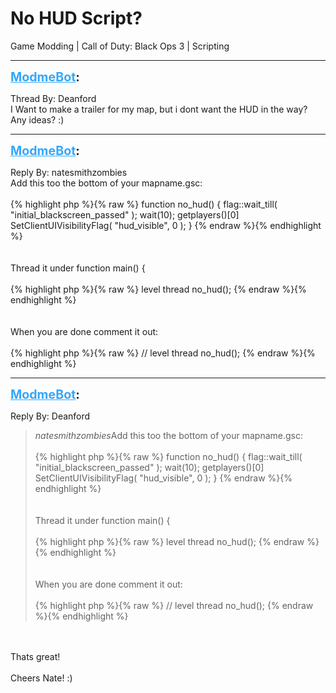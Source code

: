 # No HUD Script?
Game Modding | Call of Duty: Black Ops 3 | Scripting

---
<strong style="font-size: 1.4em;"><span style="text-decoration: underline;text-decoration-color: #34a7f9;"><span style="color:#34a7f9;">ModmeBot</span></span>:</strong>

<p>Thread By: Deanford<br />I Want to make a trailer for my map, but i dont want the HUD in the way? Any ideas? :)</p>

---
<strong style="font-size: 1.4em;"><span style="text-decoration: underline;text-decoration-color: #34a7f9;"><span style="color:#34a7f9;">ModmeBot</span></span>:</strong>

<p>Reply By: natesmithzombies<br />Add this too the bottom of your mapname.gsc: <br /><br />{% highlight php %}{% raw %}
function no_hud()
{
	flag::wait_till( "initial_blackscreen_passed" );
	wait(10); 
	getplayers()[0] SetClientUIVisibilityFlag( "hud_visible", 0 ); 
}
{% endraw %}{% endhighlight %}
<br /><br /><br />Thread it under function main() {<br /><br />{% highlight php %}{% raw %}
level thread no_hud(); 
{% endraw %}{% endhighlight %}
<br /><br /><br />When you are done comment it out: <br /><br />{% highlight php %}{% raw %}
// level thread no_hud(); 
{% endraw %}{% endhighlight %}
</p>

---
<strong style="font-size: 1.4em;"><span style="text-decoration: underline;text-decoration-color: #34a7f9;"><span style="color:#34a7f9;">ModmeBot</span></span>:</strong>

<p>Reply By: Deanford<br /><blockquote><em>natesmithzombies</em>Add this too the bottom of your mapname.gsc: <br /><br />{% highlight php %}{% raw %}
function no_hud()
{
	flag::wait_till( "initial_blackscreen_passed" );
	wait(10); 
	getplayers()[0] SetClientUIVisibilityFlag( "hud_visible", 0 ); 
}
{% endraw %}{% endhighlight %}
<br /><br /><br />Thread it under function main() {<br /><br />{% highlight php %}{% raw %}
level thread no_hud(); 
{% endraw %}{% endhighlight %}
<br /><br /><br />When you are done comment it out: <br /><br />{% highlight php %}{% raw %}
// level thread no_hud(); 
{% endraw %}{% endhighlight %}
<br /></blockquote><br /><br />Thats great!<br /><br />Cheers Nate! :)</p>
